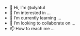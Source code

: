 - 👋 Hi, I’m @ulyatul
- 👀 I’m interested in ...
- 🌱 I’m currently learning ...
- 💞️ I’m looking to collaborate on ...
- 📫 How to reach me ...

<!---
ulyatul/ulyatul is a ✨ special ✨ repository because its `README.md` (this file) appears on your GitHub profile.
You can click the Preview link to take a look at your changes.
--->
